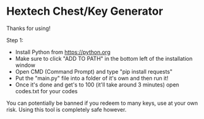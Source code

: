 # Hextech Chest/Key Generator
Thanks for using!

Step 1:
- Install Python from https://python.org
- Make sure to click "ADD TO PATH" in the bottom left of the installation window
- Open CMD (Command Prompt) and type "pip install requests"
- Put the "main.py" file into a folder of it's own and then run it!
- Once it's done and get's to 100 (it'll take around 3 minutes) open codes.txt for your codes


You can potentially be banned if you redeem to many keys, use at your own risk. Using this tool is completely safe however.
